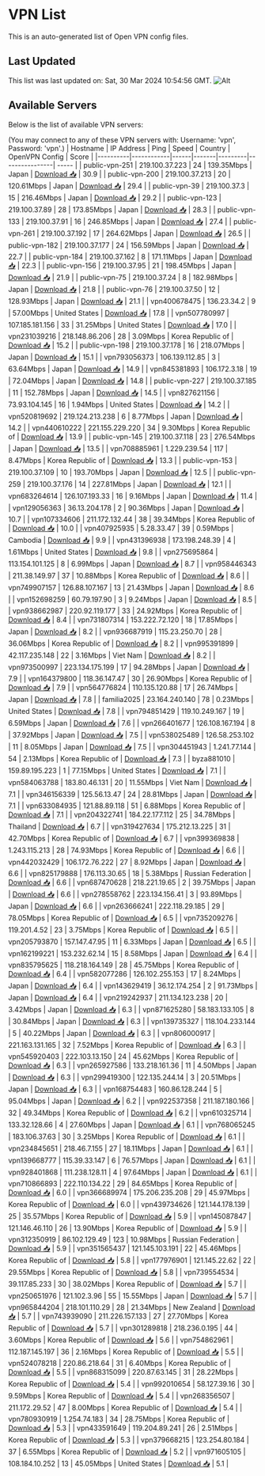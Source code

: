 # VPN List

This is an auto-generated list of Open VPN config files.

## Last Updated

This list was last updated on: Sat, 30 Mar 2024 10:54:56 GMT.
![Alt](https://repobeats.axiom.co/api/embed/186b98318ef1479477931607c1ad7d823f12451f.svg "Repobeats analytics image")

## Available Servers

Below is the list of available VPN servers:

(You may connect to any of these VPN servers with: Username: 'vpn', Password: 'vpn'.)
| Hostname | IP Address | Ping | Speed | Country | OpenVPN Config | Score |
|----------|------------|------|-------|---------|----------------| ----- |
| public-vpn-251 | 219.100.37.223 | 24 | 139.35Mbps | Japan | [Download 📥](./configs/server_0_JP.ovpn) | 30.9 |
| public-vpn-200 | 219.100.37.213 | 20 | 120.61Mbps | Japan | [Download 📥](./configs/server_1_JP.ovpn) | 29.4 |
| public-vpn-39 | 219.100.37.3 | 15 | 216.46Mbps | Japan | [Download 📥](./configs/server_2_JP.ovpn) | 29.2 |
| public-vpn-123 | 219.100.37.89 | 28 | 173.85Mbps | Japan | [Download 📥](./configs/server_3_JP.ovpn) | 28.3 |
| public-vpn-133 | 219.100.37.91 | 16 | 246.85Mbps | Japan | [Download 📥](./configs/server_4_JP.ovpn) | 27.4 |
| public-vpn-261 | 219.100.37.192 | 17 | 264.62Mbps | Japan | [Download 📥](./configs/server_5_JP.ovpn) | 26.5 |
| public-vpn-182 | 219.100.37.177 | 24 | 156.59Mbps | Japan | [Download 📥](./configs/server_6_JP.ovpn) | 22.7 |
| public-vpn-184 | 219.100.37.162 | 8 | 171.11Mbps | Japan | [Download 📥](./configs/server_7_JP.ovpn) | 22.3 |
| public-vpn-156 | 219.100.37.95 | 21 | 198.45Mbps | Japan | [Download 📥](./configs/server_8_JP.ovpn) | 21.9 |
| public-vpn-75 | 219.100.37.24 | 8 | 182.98Mbps | Japan | [Download 📥](./configs/server_9_JP.ovpn) | 21.8 |
| public-vpn-76 | 219.100.37.50 | 12 | 128.93Mbps | Japan | [Download 📥](./configs/server_10_JP.ovpn) | 21.1 |
| vpn400678475 | 136.23.34.2 | 9 | 57.00Mbps | United States | [Download 📥](./configs/server_11_US.ovpn) | 17.8 |
| vpn507780997 | 107.185.181.156 | 33 | 31.25Mbps | United States | [Download 📥](./configs/server_12_US.ovpn) | 17.0 |
| vpn231039216 | 218.148.86.206 | 28 | 3.09Mbps | Korea Republic of | [Download 📥](./configs/server_13_KR.ovpn) | 15.2 |
| public-vpn-198 | 219.100.37.178 | 16 | 218.07Mbps | Japan | [Download 📥](./configs/server_14_JP.ovpn) | 15.1 |
| vpn793056373 | 106.139.112.85 | 3 | 63.64Mbps | Japan | [Download 📥](./configs/server_15_JP.ovpn) | 14.9 |
| vpn845381893 | 106.172.3.18 | 19 | 72.04Mbps | Japan | [Download 📥](./configs/server_16_JP.ovpn) | 14.8 |
| public-vpn-227 | 219.100.37.185 | 11 | 152.78Mbps | Japan | [Download 📥](./configs/server_17_JP.ovpn) | 14.5 |
| vpn827621156 | 73.93.104.145 | 16 | 1.94Mbps | United States | [Download 📥](./configs/server_18_US.ovpn) | 14.2 |
| vpn520819692 | 219.124.213.238 | 6 | 8.77Mbps | Japan | [Download 📥](./configs/server_19_JP.ovpn) | 14.2 |
| vpn440610222 | 221.155.229.220 | 34 | 9.30Mbps | Korea Republic of | [Download 📥](./configs/server_20_KR.ovpn) | 13.9 |
| public-vpn-145 | 219.100.37.118 | 23 | 276.54Mbps | Japan | [Download 📥](./configs/server_21_JP.ovpn) | 13.5 |
| vpn708885961 | 1.229.239.54 | 117 | 8.47Mbps | Korea Republic of | [Download 📥](./configs/server_22_KR.ovpn) | 13.3 |
| public-vpn-153 | 219.100.37.109 | 10 | 193.70Mbps | Japan | [Download 📥](./configs/server_23_JP.ovpn) | 12.5 |
| public-vpn-259 | 219.100.37.176 | 14 | 227.81Mbps | Japan | [Download 📥](./configs/server_24_JP.ovpn) | 12.1 |
| vpn683264614 | 126.107.193.33 | 16 | 9.16Mbps | Japan | [Download 📥](./configs/server_25_JP.ovpn) | 11.4 |
| vpn129056363 | 36.13.204.178 | 2 | 90.36Mbps | Japan | [Download 📥](./configs/server_26_JP.ovpn) | 10.7 |
| vpn107334606 | 211.172.132.44 | 38 | 39.34Mbps | Korea Republic of | [Download 📥](./configs/server_27_KR.ovpn) | 10.0 |
| vpn407925935 | 5.28.33.47 | 39 | 0.59Mbps | Cambodia | [Download 📥](./configs/server_28_KH.ovpn) | 9.9 |
| vpn431396938 | 173.198.248.39 | 4 | 1.61Mbps | United States | [Download 📥](./configs/server_29_US.ovpn) | 9.8 |
| vpn275695864 | 113.154.101.125 | 8 | 6.99Mbps | Japan | [Download 📥](./configs/server_30_JP.ovpn) | 8.7 |
| vpn958446343 | 211.38.149.97 | 37 | 10.88Mbps | Korea Republic of | [Download 📥](./configs/server_31_KR.ovpn) | 8.6 |
| vpn749907157 | 126.88.107.167 | 13 | 21.43Mbps | Japan | [Download 📥](./configs/server_32_JP.ovpn) | 8.6 |
| vpn152698259 | 60.79.197.90 | 3 | 9.24Mbps | Japan | [Download 📥](./configs/server_33_JP.ovpn) | 8.5 |
| vpn938662987 | 220.92.119.177 | 33 | 24.92Mbps | Korea Republic of | [Download 📥](./configs/server_34_KR.ovpn) | 8.4 |
| vpn731807314 | 153.222.72.120 | 18 | 17.85Mbps | Japan | [Download 📥](./configs/server_35_JP.ovpn) | 8.2 |
| vpn936687919 | 115.23.250.70 | 28 | 36.06Mbps | Korea Republic of | [Download 📥](./configs/server_36_KR.ovpn) | 8.2 |
| vpn995391899 | 42.117.235.148 | 22 | 3.16Mbps | Viet Nam | [Download 📥](./configs/server_37_VN.ovpn) | 8.2 |
| vpn973500997 | 223.134.175.199 | 17 | 94.28Mbps | Japan | [Download 📥](./configs/server_38_JP.ovpn) | 7.9 |
| vpn164379800 | 118.36.147.47 | 30 | 26.90Mbps | Korea Republic of | [Download 📥](./configs/server_39_KR.ovpn) | 7.9 |
| vpn564776824 | 110.135.120.88 | 17 | 26.74Mbps | Japan | [Download 📥](./configs/server_40_JP.ovpn) | 7.8 |
| familia2025 | 23.164.240.140 | 78 | 0.23Mbps | United States | [Download 📥](./configs/server_41_US.ovpn) | 7.8 |
| vpn794851429 | 119.10.249.167 | 19 | 6.59Mbps | Japan | [Download 📥](./configs/server_42_JP.ovpn) | 7.6 |
| vpn266401677 | 126.108.167.194 | 8 | 37.92Mbps | Japan | [Download 📥](./configs/server_43_JP.ovpn) | 7.5 |
| vpn538025489 | 126.58.253.102 | 11 | 8.05Mbps | Japan | [Download 📥](./configs/server_44_JP.ovpn) | 7.5 |
| vpn304451943 | 1.241.77.144 | 54 | 2.13Mbps | Korea Republic of | [Download 📥](./configs/server_45_KR.ovpn) | 7.3 |
| byza881010 | 159.89.195.223 | 1 | 77.15Mbps | United States | [Download 📥](./configs/server_46_US.ovpn) | 7.1 |
| vpn584063788 | 183.80.46.131 | 20 | 11.55Mbps | Viet Nam | [Download 📥](./configs/server_47_VN.ovpn) | 7.1 |
| vpn346156339 | 125.56.13.47 | 24 | 28.81Mbps | Japan | [Download 📥](./configs/server_48_JP.ovpn) | 7.1 |
| vpn633084935 | 121.88.89.118 | 51 | 6.88Mbps | Korea Republic of | [Download 📥](./configs/server_49_KR.ovpn) | 7.1 |
| vpn204322741 | 184.22.177.112 | 25 | 34.78Mbps | Thailand | [Download 📥](./configs/server_50_TH.ovpn) | 6.7 |
| vpn319427634 | 175.212.13.225 | 31 | 42.70Mbps | Korea Republic of | [Download 📥](./configs/server_51_KR.ovpn) | 6.7 |
| vpn399369838 | 1.243.115.213 | 28 | 74.93Mbps | Korea Republic of | [Download 📥](./configs/server_52_KR.ovpn) | 6.6 |
| vpn442032429 | 106.172.76.222 | 27 | 8.92Mbps | Japan | [Download 📥](./configs/server_53_JP.ovpn) | 6.6 |
| vpn825179888 | 176.113.30.65 | 18 | 5.38Mbps | Russian Federation | [Download 📥](./configs/server_54_RU.ovpn) | 6.6 |
| vpn687470628 | 218.221.19.65 | 2 | 39.75Mbps | Japan | [Download 📥](./configs/server_55_JP.ovpn) | 6.6 |
| vpn278558762 | 223.134.156.41 | 3 | 93.89Mbps | Japan | [Download 📥](./configs/server_56_JP.ovpn) | 6.6 |
| vpn263666241 | 222.118.29.185 | 29 | 78.05Mbps | Korea Republic of | [Download 📥](./configs/server_57_KR.ovpn) | 6.5 |
| vpn735209276 | 119.201.4.52 | 23 | 3.75Mbps | Korea Republic of | [Download 📥](./configs/server_58_KR.ovpn) | 6.5 |
| vpn205793870 | 157.147.47.95 | 11 | 6.33Mbps | Japan | [Download 📥](./configs/server_59_JP.ovpn) | 6.5 |
| vpn162199221 | 153.232.62.14 | 15 | 8.58Mbps | Japan | [Download 📥](./configs/server_60_JP.ovpn) | 6.4 |
| vpn835795625 | 118.218.164.149 | 28 | 45.75Mbps | Korea Republic of | [Download 📥](./configs/server_61_KR.ovpn) | 6.4 |
| vpn582077286 | 126.102.255.153 | 17 | 8.24Mbps | Japan | [Download 📥](./configs/server_62_JP.ovpn) | 6.4 |
| vpn143629419 | 36.12.174.254 | 2 | 91.73Mbps | Japan | [Download 📥](./configs/server_63_JP.ovpn) | 6.4 |
| vpn219242937 | 211.134.123.238 | 20 | 3.42Mbps | Japan | [Download 📥](./configs/server_64_JP.ovpn) | 6.3 |
| vpn871625280 | 58.183.133.105 | 8 | 30.84Mbps | Japan | [Download 📥](./configs/server_65_JP.ovpn) | 6.3 |
| vpn139735327 | 118.104.233.144 | 5 | 40.22Mbps | Japan | [Download 📥](./configs/server_66_JP.ovpn) | 6.3 |
| vpn806000917 | 221.163.131.165 | 32 | 7.52Mbps | Korea Republic of | [Download 📥](./configs/server_67_KR.ovpn) | 6.3 |
| vpn545920403 | 222.103.13.150 | 24 | 45.62Mbps | Korea Republic of | [Download 📥](./configs/server_68_KR.ovpn) | 6.3 |
| vpn265927586 | 133.218.161.36 | 11 | 4.50Mbps | Japan | [Download 📥](./configs/server_69_JP.ovpn) | 6.3 |
| vpn299419300 | 122.135.244.14 | 3 | 20.51Mbps | Japan | [Download 📥](./configs/server_70_JP.ovpn) | 6.3 |
| vpn168754483 | 160.86.128.244 | 5 | 95.04Mbps | Japan | [Download 📥](./configs/server_71_JP.ovpn) | 6.2 |
| vpn922537358 | 211.187.180.166 | 32 | 49.34Mbps | Korea Republic of | [Download 📥](./configs/server_72_KR.ovpn) | 6.2 |
| vpn610325714 | 133.32.128.66 | 4 | 27.60Mbps | Japan | [Download 📥](./configs/server_73_JP.ovpn) | 6.1 |
| vpn768065245 | 183.106.37.63 | 30 | 3.25Mbps | Korea Republic of | [Download 📥](./configs/server_74_KR.ovpn) | 6.1 |
| vpn234845651 | 218.46.7.155 | 27 | 18.11Mbps | Japan | [Download 📥](./configs/server_75_JP.ovpn) | 6.1 |
| vpn139668777 | 115.39.33.147 | 6 | 76.57Mbps | Japan | [Download 📥](./configs/server_76_JP.ovpn) | 6.1 |
| vpn928401868 | 111.238.128.11 | 4 | 97.64Mbps | Japan | [Download 📥](./configs/server_77_JP.ovpn) | 6.1 |
| vpn710866893 | 222.110.134.22 | 29 | 84.65Mbps | Korea Republic of | [Download 📥](./configs/server_78_KR.ovpn) | 6.0 |
| vpn366689974 | 175.206.235.208 | 29 | 45.97Mbps | Korea Republic of | [Download 📥](./configs/server_79_KR.ovpn) | 6.0 |
| vpn439734626 | 121.144.178.139 | 25 | 35.57Mbps | Korea Republic of | [Download 📥](./configs/server_80_KR.ovpn) | 5.9 |
| vpn145087847 | 121.146.46.110 | 26 | 13.90Mbps | Korea Republic of | [Download 📥](./configs/server_81_KR.ovpn) | 5.9 |
| vpn312350919 | 86.102.129.49 | 123 | 10.98Mbps | Russian Federation | [Download 📥](./configs/server_82_RU.ovpn) | 5.9 |
| vpn351565437 | 121.145.103.191 | 22 | 45.46Mbps | Korea Republic of | [Download 📥](./configs/server_83_KR.ovpn) | 5.8 |
| vpn177976901 | 121.145.22.62 | 22 | 29.55Mbps | Korea Republic of | [Download 📥](./configs/server_84_KR.ovpn) | 5.8 |
| vpn739554534 | 39.117.85.233 | 30 | 38.02Mbps | Korea Republic of | [Download 📥](./configs/server_85_KR.ovpn) | 5.7 |
| vpn250651976 | 121.102.3.96 | 55 | 15.55Mbps | Japan | [Download 📥](./configs/server_86_JP.ovpn) | 5.7 |
| vpn965844204 | 218.101.110.29 | 28 | 21.34Mbps | New Zealand | [Download 📥](./configs/server_87_NZ.ovpn) | 5.7 |
| vpn743939090 | 211.226.157.133 | 27 | 27.70Mbps | Korea Republic of | [Download 📥](./configs/server_88_KR.ovpn) | 5.7 |
| vpn301289818 | 218.236.0.195 | 44 | 3.60Mbps | Korea Republic of | [Download 📥](./configs/server_89_KR.ovpn) | 5.6 |
| vpn754862961 | 112.187.145.197 | 36 | 2.16Mbps | Korea Republic of | [Download 📥](./configs/server_90_KR.ovpn) | 5.5 |
| vpn524078218 | 220.86.218.64 | 31 | 6.40Mbps | Korea Republic of | [Download 📥](./configs/server_91_KR.ovpn) | 5.5 |
| vpn868315099 | 220.87.63.145 | 31 | 28.22Mbps | Korea Republic of | [Download 📥](./configs/server_92_KR.ovpn) | 5.4 |
| vpn992010654 | 58.127.39.16 | 30 | 9.59Mbps | Korea Republic of | [Download 📥](./configs/server_93_KR.ovpn) | 5.4 |
| vpn268356507 | 211.172.29.52 | 47 | 8.00Mbps | Korea Republic of | [Download 📥](./configs/server_94_KR.ovpn) | 5.4 |
| vpn780930919 | 1.254.74.183 | 34 | 28.75Mbps | Korea Republic of | [Download 📥](./configs/server_95_KR.ovpn) | 5.3 |
| vpn433591649 | 119.204.89.241 | 26 | 2.51Mbps | Korea Republic of | [Download 📥](./configs/server_96_KR.ovpn) | 5.3 |
| vpn379668215 | 123.254.80.184 | 37 | 6.55Mbps | Korea Republic of | [Download 📥](./configs/server_97_KR.ovpn) | 5.2 |
| vpn971605105 | 108.184.10.252 | 13 | 45.05Mbps | United States | [Download 📥](./configs/server_98_US.ovpn) | 5.1 |
